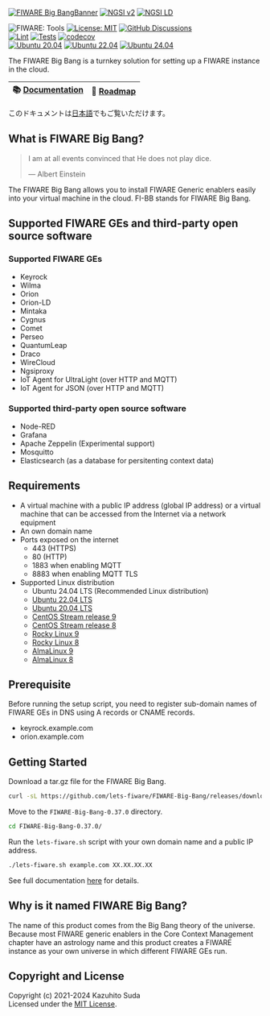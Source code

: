 [![FIWARE Big BangBanner](https://raw.githubusercontent.com/lets-fiware/FIWARE-Big-Bang/gh-pages/images/FIWARE-Big-Bang-non-free.png)](https://www.letsfiware.jp/)
[![NGSI v2](https://img.shields.io/badge/NGSI-v2-5dc0cf.svg)](https://fiware-ges.github.io/orion/api/v2/stable/)
[![NGSI LD](https://img.shields.io/badge/NGSI-LD-d6604d.svg)](https://www.etsi.org/deliver/etsi_gs/CIM/001_099/009/01.05.01_60/gs_CIM009v010501p.pdf)

![FIWARE: Tools](https://nexus.lab.fiware.org/repository/raw/public/badges/chapters/deployment-tools.svg)
[![License: MIT](https://img.shields.io/github/license/lets-fiware/FIWARE-Big-Bang.svg)](https://opensource.org/licenses/MIT)
[![GitHub Discussions](https://img.shields.io/github/discussions/lets-fiware/FIWARE-Big-Bang)](https://github.com/lets-fiware/FIWARE-Big-Bang/discussions)
<br/>
[![Lint](https://github.com/lets-fiware/FIWARE-Big-Bang/actions/workflows/lint.yml/badge.svg)](https://github.com/lets-fiware/FIWARE-Big-Bang/actions/workflows/lint.yml)
[![Tests](https://github.com/lets-fiware/FIWARE-Big-Bang/actions/workflows/ubuntu-latest.yml/badge.svg)](https://github.com/lets-fiware/FIWARE-Big-Bang/actions/workflows/ubuntu-latest.yml)
[![codecov](https://codecov.io/gh/lets-fiware/FIWARE-Big-Bang/branch/main/graph/badge.svg?token=OHFTT6TUIS)](https://codecov.io/gh/lets-fiware/FIWARE-Big-Bang)
<br/>
[![Ubuntu 20.04](https://github.com/lets-fiware/FIWARE-Big-Bang/actions/workflows/ubuntu-20.04.yml/badge.svg)](https://github.com/lets-fiware/FIWARE-Big-Bang/actions/workflows/ubuntu-20.04.yml)
[![Ubuntu 22.04](https://github.com/lets-fiware/FIWARE-Big-Bang/actions/workflows/ubuntu-22.04.yml/badge.svg)](https://github.com/lets-fiware/FIWARE-Big-Bang/actions/workflows/ubuntu-22.04.yml)
[![Ubuntu 24.04](https://github.com/lets-fiware/FIWARE-Big-Bang/actions/workflows/ubuntu-24.04.yml/badge.svg)](https://github.com/lets-fiware/FIWARE-Big-Bang/actions/workflows/ubuntu-24.04.yml)
<br/>

The FIWARE Big Bang is a turnkey solution for setting up a FIWARE instance in the cloud.

| :books: [Documentation](https://fi-bb.letsfiware.jp/) | :dart: [Roadmap](./ROADMAP.md) |
|-------------------------------------------------------|--------------------------------|

このドキュメントは[日本語](./README.ja.md)でもご覧いただけます。

## What is FIWARE Big Bang?

> I am at all events convinced that He does not play dice.
>
> — Albert Einstein

The FIWARE Big Bang allows you to install FIWARE Generic enablers easily into your virtual machine in the cloud.
FI-BB stands for FIWARE Big Bang.

## Supported FIWARE GEs and third-party open source software

### Supported FIWARE GEs

-   Keyrock
-   Wilma
-   Orion
-   Orion-LD
-   Mintaka
-   Cygnus
-   Comet
-   Perseo
-   QuantumLeap
-   Draco
-   WireCloud
-   Ngsiproxy
-   IoT Agent for UltraLight (over HTTP and MQTT)
-   IoT Agent for JSON (over HTTP and MQTT)

### Supported third-party open source software

-   Node-RED
-   Grafana
-   Apache Zeppelin (Experimental support)
-   Mosquitto
-   Elasticsearch (as a database for persitenting context data)

## Requirements

-   A virtual machine with a public IP address (global IP address) or a virtual machine that can be accessed
    from the Internet via a network equipment
-   An own domain name
-   Ports exposed on the internet
    -   443 (HTTPS)
    -   80 (HTTP)
    -   1883 when enabling MQTT
    -   8883 when enabling MQTT TLS
-   Supported Linux distribution
    -   Ubuntu 24.04 LTS (Recommended Linux distribution)
    -   [Ubuntu 22.04 LTS](https://github.com/lets-fiware/FIWARE-Big-Bang/discussions/304)
    -   [Ubuntu 20.04 LTS](https://github.com/lets-fiware/FIWARE-Big-Bang/discussions/305)
    -   [CentOS Stream release 9](https://github.com/lets-fiware/FIWARE-Big-Bang/discussions/330)
    -   [CentOS Stream release 8](https://github.com/lets-fiware/FIWARE-Big-Bang/discussions/331)
    -   [Rocky Linux 9](https://github.com/lets-fiware/FIWARE-Big-Bang/discussions/306)
    -   [Rocky Linux 8](https://github.com/lets-fiware/FIWARE-Big-Bang/discussions/309)
    -   [AlmaLinux 9](https://github.com/lets-fiware/FIWARE-Big-Bang/discussions/307)
    -   [AlmaLinux 8](https://github.com/lets-fiware/FIWARE-Big-Bang/discussions/308)

## Prerequisite

Before running the setup script, you need to register sub-domain names of FIWARE GEs in DNS using A records
or CNAME records.

-   keyrock.example.com
-   orion.example.com

## Getting Started

Download a tar.gz file for the FIWARE Big Bang.

```bash
curl -sL https://github.com/lets-fiware/FIWARE-Big-Bang/releases/download/v0.37.0/FIWARE-Big-Bang-0.37.0.tar.gz | tar zxf -
```

Move to the `FIWARE-Big-Bang-0.37.0` directory.

```bash
cd FIWARE-Big-Bang-0.37.0/
```

Run the `lets-fiware.sh` script with your own domain name and a public IP address.

```bash
./lets-fiware.sh example.com XX.XX.XX.XX
```

See full documentation [here](https://fi-bb.letsfiware.jp/) for details.

## Why is it named FIWARE Big Bang?

The name of this product comes from the Big Bang theory of the universe. Because most FIWARE generic enablers in
the Core Context Management chapter have an astrology name and this product creates a FIWARE instance as your own
universe in which different FIWARE GEs run.

## Copyright and License

Copyright (c) 2021-2024 Kazuhito Suda<br>
Licensed under the [MIT License](./LICENSE).

